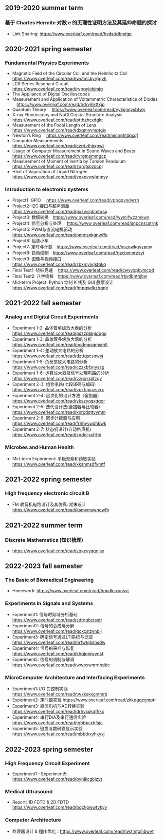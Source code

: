 <div style="background-image: url('1.jpg'); background-repeat: no-repeat; background-size: cover; background-color: transparent;">


<!-- # 苏浩阳 LESSONS IN FDUCOLLEGE -->
## 2019-2020 summer term
### 基于 Charles Hermite 对数 e 的无理性证明方法及其延伸命题的探讨
  - Link Sharing: https://www.overleaf.com/read/hvdsttdbndgp

## 2020-2021 spring semester
### Fundamental Physics Experiments
  - Magnetic Field of the Circular Coil and the Helmholtz Coil &emsp;https://www.overleaf.com/read/wctmcbyrgqvh
  - LCR Series Resonant Circuit &emsp;https://www.overleaf.com/read/rypqyjgbjmjg
  - The Appliance of Digital Oscilloscopes &emsp;
  - Measurement and Application of Voltammetric Characteristics of Diodes &emsp;https://www.overleaf.com/read/hdrvjhkttxjp
  - Quantum Theory &emsp;https://www.overleaf.com/read/yykgnqvsbfwy
  - X-ray Fluoroscopy and NaCl Crystal Structure Analysis &emsp;https://www.overleaf.com/read/ptthzhcxdgkt
  - Measurement of the Focal Length of Lens &emsp;https://www.overleaf.com/read/dxqmnvmptgjv
  - Newton’s Ring &emsp;https://www.overleaf.com/read/mjcnphtqbxqf
  - Computer Measurements &emsp;https://www.overleaf.com/read/czrdvthbxpwt
  - Usage of Computer Measurement in Sound Waves and Beats &emsp;https://www.overleaf.com/read/rvrgtnpmmgcz
  - Measurement of Moment of inertia by Torsion Pendulum &emsp;https://www.overleaf.com/read/zqrgtspzdcpj
  - Heat of Vaporation of Liquid Nitrogen &emsp;https://www.overleaf.com/read/vqxpvywhnmyy
### Introduction to electronic systems
  - Project1: GPIO &emsp;https://www.overleaf.com/read/vppgqvndvrrh
  - Project2: I2C 接口与超声测距&emsp;https://www.overleaf.com/read/pxzwspbmhrsq
  - Project3: 数模转换&emsp;https://www.overleaf.com/read/wymjfwzzmkwn
  - Project4: 信号分析与处理 &emsp;https://www.overleaf.com/read/snpcnscstrnk
  - Project5: PWM与直流电机驱动&emsp;https://www.overleaf.com/read/nmmsnkgnwffq
  - Project6: 组装小车
  - Project7: 定时与计数&emsp;https://www.overleaf.com/read/xnzqwkgyypmy
  - Project8: 自动控制&emsp;https://www.overleaf.com/read/gzcbvnnrzsyt
  - Project9: 图像与视频接口&emsp;https://www.overleaf.com/read/zbxmynqstqkq
  - Final Test1: 绕桩竞速&emsp; https://www.overleaf.com/read/cwyvxpkymcpd
  - Final Test2: 八字绕桩&emsp;https://www.overleaf.com/read/rtjydbnthjbw
  - Mid-term Project: Python 绘制 K 线及 GUI 股票设计&emsp;https://www.overleaf.com/read/fmpqwdkzbqnb


## 2021-2022 fall semester
### Analog and Digital Circuit Experiments 
  - Experiment 1-2: 晶体管单级放大器的分析 &emsp;https://www.overleaf.com/read/pszzpbkgdqqq
  - Experiment 1-3: 晶体管多级放大器的分析&emsp;https://www.overleaf.com/read/ncdmpsqmsmft
  - Experiment 1-4: 差动放大电路的分析&emsp;https://www.overleaf.com/read/dzttqscsnwyj
  - Experiment 1-5: 负反馈放大电路的分析&emsp;https://www.overleaf.com/read/czzxbfxnyssg
  - Experiment 1-6: 运算放大器及信号处理电路的分析&emsp;https://www.overleaf.com/read/vzqgkxjjfzgy
  - Experiment 2-3: 组合电路(七段译码与编码)&emsp;https://www.overleaf.com/read/vpkfcpqzsvrx
  - Experiment 2-4: 层次化的设计方法（全加器）&emsp;https://www.overleaf.com/read/ykszyqqxgggr
  - Experiment 2-5: 迭代设计法(全加器与比较器)&emsp;https://www.overleaf.com/read/knrcdqttvymm
  - Experiment 2-6: 同步计数器与应用&emsp;https://www.overleaf.com/read/frhhvvwdhkwk
  - Experiment 2-7: 状态机设计(自动售货机)&emsp;https://www.overleaf.com/read/spdcjjsxfrhd

### Microbes and Human Health
  - Mid-term Experiment: 平板观察和药敏实验&emsp;https://www.overleaf.com/read/xkshmsdfymtf

## 2021-2022 spring semester
### High frequency electronic circuit B
  - FM 收音机电路设计及其仿真: 期末设计 &emsp; https://www.overleaf.com/read/ksmvmswncwfh

## 2021-2022 summer term
### Discrete Mathematics (知识梳理)
- https://www.overleaf.com/read/zqkxvyqqqjsx

## 2022-2023 fall semester
### The Basic of Biomedical Engineering
 - Homework: https://www.overleaf.com/read/hppdksxxnsvt

### Experiments in Signals and Systems
 - Experiment1: 信号时频域分析基础 https://www.overleaf.com/read/sdrqqbcrsstr
 - Experiment2: 信号的合成与分解 https://www.overleaf.com/read/qcxcstzvnpjj
 - Experiment3: 确定信号通过LTI系统与滤波 https://www.overleaf.com/read/hrfwtqhsnsdw
 - Experiment4: 信号的采样与恢复 https://www.overleaf.com/read/khqjqpjwynsf
 - Experiment5: 信号的调制与解调 https://www.overleaf.com/read/wwpxwmrnhddc

### MicroComputer Architecture and Interfacing Experiments
 - Experiment1: I/O 口控制实验 https://www.overleaf.com/read/twskqkxgmmrd
 - Experiment2: 定时器实验 https://www.overleaf.com/read/zkkpgqcgmptr
 - Experiment3: 直流电机与AD转换实验 https://www.overleaf.com/read/drhvsgkqfhkx
 - Experiment4: 串行D/A及串行通信实验 https://www.overleaf.com/read/tgbbpcxhfsjc
 - Experiment5: 键盘与数码管显示实验 https://www.overleaf.com/read/mbbthxyhkysj

## 2022-2023 spring semester
### High Frequency Circuit Experiment
 - Experiment1 - Experiment5: https://www.overleaf.com/read/byhjkcgbjzyt

### Medical Ultrasound
- Report: 1D FDTD & 2D FDTD https://www.overleaf.com/read/bgckpwwtvkyy

### Computer Architecture
- 处理器设计 & 程序优化：https://www.overleaf.com/read/hwzmtgjhbwvt


</div>
